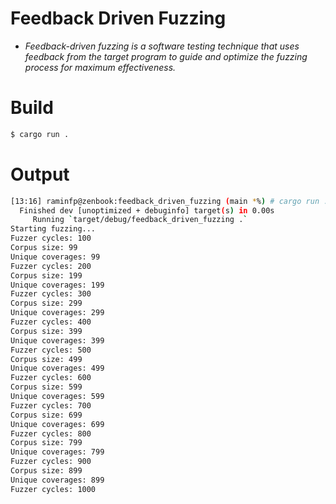 # Feedback Driven Fuzzing

* _Feedback-driven fuzzing is a software testing technique that uses feedback from the target program to guide and optimize the fuzzing process for maximum effectiveness._

# Build

```bash
$ cargo run .
```

# Output

```bash
[13:16] raminfp@zenbook:feedback_driven_fuzzing (main *%) # cargo run . | more
  Finished dev [unoptimized + debuginfo] target(s) in 0.00s
     Running `target/debug/feedback_driven_fuzzing .`
Starting fuzzing...
Fuzzer cycles: 100
Corpus size: 99
Unique coverages: 99
Fuzzer cycles: 200
Corpus size: 199
Unique coverages: 199
Fuzzer cycles: 300
Corpus size: 299
Unique coverages: 299
Fuzzer cycles: 400
Corpus size: 399
Unique coverages: 399
Fuzzer cycles: 500
Corpus size: 499
Unique coverages: 499
Fuzzer cycles: 600
Corpus size: 599
Unique coverages: 599
Fuzzer cycles: 700
Corpus size: 699
Unique coverages: 699
Fuzzer cycles: 800
Corpus size: 799
Unique coverages: 799
Fuzzer cycles: 900
Corpus size: 899
Unique coverages: 899
Fuzzer cycles: 1000

``` 